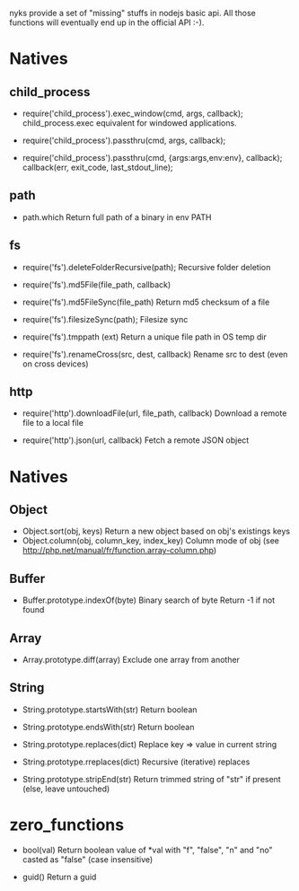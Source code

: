 nyks provide a set of "missing" stuffs in nodejs basic api.
All those functions will eventually end up in the official API :-).


# Natives

## child_process
* require('child_process').exec_window(cmd, args, callback);
child_process.exec equivalent for windowed applications.

* require('child_process').passthru(cmd, args, callback);
* require('child_process').passthru(cmd, {args:args,env:env}, callback);
callback(err, exit_code, last_stdout_line);


## path
* path.which
Return full path of a binary in env PATH

## fs
* require('fs').deleteFolderRecursive(path);
Recursive folder deletion

* require('fs').md5File(file_path, callback)
* require('fs').md5FileSync(file_path)
Return md5 checksum of a file

* require('fs').filesizeSync(path);
Filesize sync

* require('fs').tmppath (ext)
Return a unique file path in OS temp dir

* require('fs').renameCross(src, dest, callback)
Rename src to dest (even on cross devices)

## http
* require('http').downloadFile(url, file_path, callback)
Download a remote file to a local file

* require('http').json(url, callback)
Fetch a remote JSON object



# Natives
## Object
* Object.sort(obj, keys)
Return a new object based on obj's existings keys
* Object.column(obj, column_key, index_key)
Column mode of obj (see http://php.net/manual/fr/function.array-column.php)


## Buffer
* Buffer.prototype.indexOf(byte)
Binary search of byte
Return -1 if not found

## Array
* Array.prototype.diff(array)
Exclude one array from another

## String
* String.prototype.startsWith(str)
Return boolean

* String.prototype.endsWith(str)
Return boolean


* String.prototype.replaces(dict)
Replace key => value in current string

* String.prototype.rreplaces(dict)
Recursive (iterative) replaces


* String.prototype.stripEnd(str)
Return trimmed string of "str" if present (else, leave untouched)


# zero_functions
* bool(val)
Return boolean value of *val with "f", "false", "n" and "no" casted as "false" (case insensitive)

* guid()
Return a guid
